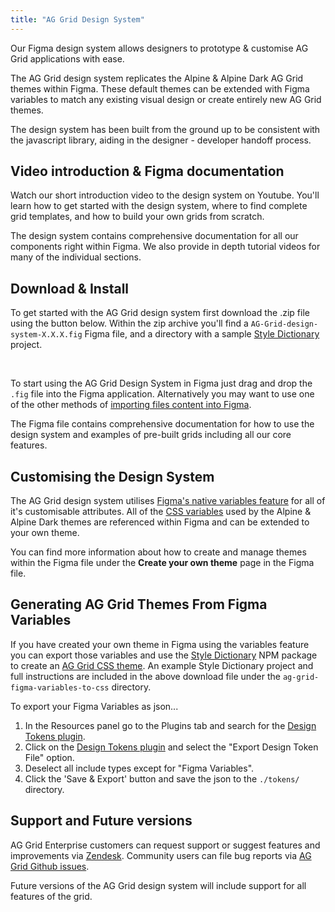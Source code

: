 ```yaml
---
title: "AG Grid Design System"
---
```


Our Figma design system allows designers to prototype & customise AG Grid applications with ease.

<image-caption src="ag-grid-design-system/resources/FDS-Example.png" alt="AG Grid Design System" constrained="false" centered="true" toggledarkmode="true"></image-caption>

The AG Grid design system replicates the Alpine & Alpine Dark AG Grid themes within Figma. These default themes can be extended with Figma variables to match any existing visual design or create entirely new AG Grid themes.

The design system has been built from the ground up to be consistent with the javascript library, aiding in the designer - developer handoff process.

<download-ds-button></download-ds-button>

## Video introduction & Figma documentation

<video-section id="eyXUr3fYRYM" title="Introducing the AG Grid Figma Design System">
  <p class="font-size-responsive">Watch our short introduction video to the design system on Youtube. You'll learn how to get started with the design system, where to find complete grid templates, and how to build your own grids from scratch.</p>
  <p class="font-size-responsive">The design system contains comprehensive documentation for all our components right within Figma. We also provide in depth tutorial videos for many of the individual sections.</p>
</video-section>

## Download & Install

To get started with the AG Grid design system first download the .zip file using the button below. Within the zip archive you'll find a `AG-Grid-design-system-X.X.X.fig` Figma file, and a directory with a sample [Style Dictionary](https://amzn.github.io/style-dictionary/#/) project.

<download-ds-button></download-ds-button>
<br />

To start using the AG Grid Design System in Figma just drag and drop the `.fig` file into the Figma application. Alternatively you may want to use one of the other methods of [importing files content into Figma](https://help.figma.com/hc/en-us/articles/360041003114-Import-files-into-Figma).

The Figma file contains comprehensive documentation for how to use the design system and examples of pre-built grids including all our core features.

## Customising the Design System

The AG Grid design system utilises [Figma's native variables feature](https://help.figma.com/hc/en-us/articles/15339657135383-Guide-to-variables-in-Figma) for all of it's customisable attributes. All of the [CSS variables](/global-style-customisation-variables/) used by the Alpine & Alpine Dark themes are referenced within Figma and can be extended to your own theme.

You can find more information about how to create and manage themes within the Figma file under the **Create your own theme** page in the Figma file.

<image-caption src="ag-grid-design-system/resources/FDS-themes.png" alt="Figma Variable Theming" constrained="false" centered="true" toggledarkmode="true"></image-caption>

## Generating AG Grid Themes From Figma Variables

If you have created your own theme in Figma using the variables feature you can export those variables and use the [Style Dictionary](https://amzn.github.io/style-dictionary/#/) NPM package to create an [AG Grid CSS theme](/themes/). An example Style Dictionary project and full instructions are included in the above download file under the `ag-grid-figma-variables-to-css` directory.

To export your Figma Variables as json...

1. In the Resources panel go to the Plugins tab and search for the [Design Tokens plugin](https://www.figma.com/community/plugin/888356646278934516/Design-Tokens).
2. Click on the [Design Tokens plugin](https://www.figma.com/community/plugin/888356646278934516/Design-Tokens) and select the "Export Design Token File" option.
3. Deselect all include types except for "Figma Variables".
4. Click the 'Save & Export' button and save the json to the `./tokens/` directory.

<image-caption src="ag-grid-design-system/resources/FDS-export-variables.png" alt="Export Figma Variables" constrained="false" centered="true" toggledarkmode="true"></image-caption>

## Support and Future versions

AG Grid Enterprise customers can request support or suggest features and improvements via [Zendesk](https://ag-grid.zendesk.com/hc/en-us). Community users can file bug reports via [AG Grid Github issues](https://github.com/ag-grid/ag-grid/issues).

Future versions of the AG Grid design system will include support for all features of the grid.

